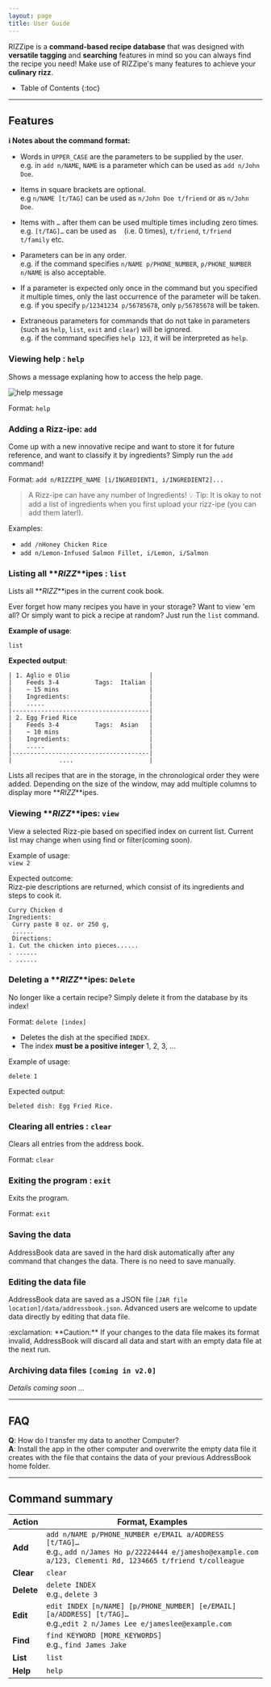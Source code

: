```yaml
---
layout: page
title: User Guide
---
```


RIZZipe is a **command-based recipe database** that was designed with **versatile tagging** and **searching** features in mind so you can always find the recipe you need! Make use of RIZZipe's many features to achieve your **culinary rizz**.

- Table of Contents
  {:toc}

---

## Features

<div markdown="block" class="alert alert-info">

**:information_source: Notes about the command format:**<br>

- Words in `UPPER_CASE` are the parameters to be supplied by the user.<br>
  e.g. in `add n/NAME`, `NAME` is a parameter which can be used as `add n/John Doe`.

- Items in square brackets are optional.<br>
  e.g `n/NAME [t/TAG]` can be used as `n/John Doe t/friend` or as `n/John Doe`.

- Items with `…`​ after them can be used multiple times including zero times.<br>
  e.g. `[t/TAG]…​` can be used as ` ` (i.e. 0 times), `t/friend`, `t/friend t/family` etc.

- Parameters can be in any order.<br>
  e.g. if the command specifies `n/NAME p/PHONE_NUMBER`, `p/PHONE_NUMBER n/NAME` is also acceptable.

- If a parameter is expected only once in the command but you specified it multiple times, only the last occurrence of the parameter will be taken.<br>
  e.g. if you specify `p/12341234 p/56785678`, only `p/56785678` will be taken.

- Extraneous parameters for commands that do not take in parameters (such as `help`, `list`, `exit` and `clear`) will be ignored.<br>
  e.g. if the command specifies `help 123`, it will be interpreted as `help`.

</div>

### Viewing help : `help`

Shows a message explaning how to access the help page.

![help message](images/helpMessage.png)

Format: `help`

### Adding a Rizz-ipe: `add`

Come up with a new innovative recipe and want to store it for future reference,
and want to classify it by ingredients? Simply run the `add` command!

Format: `add n/RIZZIPE_NAME [i/INGREDIENT1, i/INGREDIENT2]...`

> A Rizz-ipe can have any number of Ingredients!
> :bulb: Tip: It is okay to not add a list of ingredients when you first upload
> your rizz-ipe (you can add them later!).

Examples:

- `add /nHoney Chicken Rice`
- `add n/Lemon-Infused Salmon Fillet, i/Lemon, i/Salmon`

### Listing all **_RIZZ_**ipes : `list`

Lists all **_RIZZ_**ipes in the current cook book.

Ever forget how many recipes you have in your storage? Want to view 'em all? Or
simply want to pick a recipe at random? Just run the `list` command.

**Example of usage**:

```shell
list
```

**Expected output**:

```shell
| 1. Aglio e Olio                      |
|    Feeds 3-4          Tags:  Italian |
|    ~ 15 mins                         |
|    Ingredients:                      |
|    .....                             |
|--------------------------------------|
| 2. Egg Fried Rice                    |
|    Feeds 3-4          Tags:  Asian   |
|    ~ 10 mins                         |
|    Ingredients:                      |
|    .....                             |
|--------------------------------------|
|             ....                     |
```

Lists all recipes that are in the storage, in the chronological order they were
added. Depending on the size of the window, may add multiple columns to display
more **_RIZZ_**ipes.

### Viewing **_RIZZ_**ipes: `view`

View a selected Rizz-pie based on specified index on current list. Current list may
change when using find or filter(coming soon).

Example of usage:\
`view 2`

Expected outcome:\
Rizz-pie descriptions are returned, which consist of its ingredients and steps
to cook it.

```
Curry Chicken d
Ingredients:
 Curry paste 8 oz. or 250 g,
 ......
 Directions:
1. Cut the chicken into pieces......
. ......
. ......
```

### Deleting a **_RIZZ_**ipes: `Delete`
No longer like a certain recipe? Simply delete it from the database by its index!

Format: `delete [index]`
- Deletes the dish at the specified `INDEX`.
- The index **must be a positive integer** 1, 2, 3, …​

Example of usage:

`delete 1`

Expected output:
```
Deleted dish: Egg Fried Rice.
```

### Clearing all entries : `clear`

Clears all entries from the address book.

Format: `clear`

### Exiting the program : `exit`

Exits the program.

Format: `exit`

### Saving the data

AddressBook data are saved in the hard disk automatically after any command that changes the data. There is no need to save manually.

### Editing the data file

AddressBook data are saved as a JSON file `[JAR file location]/data/addressbook.json`. Advanced users are welcome to update data directly by editing that data file.

<div markdown="span" class="alert alert-warning">:exclamation: **Caution:**
If your changes to the data file makes its format invalid, AddressBook will discard all data and start with an empty data file at the next run.
</div>

### Archiving data files `[coming in v2.0]`

_Details coming soon ..._

---

## FAQ

**Q**: How do I transfer my data to another Computer?<br>
**A**: Install the app in the other computer and overwrite the empty data file it creates with the file that contains the data of your previous AddressBook home folder.

---

## Command summary

| Action     | Format, Examples                                                                                                                                                      |
| ---------- | --------------------------------------------------------------------------------------------------------------------------------------------------------------------- |
| **Add**    | `add n/NAME p/PHONE_NUMBER e/EMAIL a/ADDRESS [t/TAG]…​` <br> e.g., `add n/James Ho p/22224444 e/jamesho@example.com a/123, Clementi Rd, 1234665 t/friend t/colleague` |
| **Clear**  | `clear`                                                                                                                                                               |
| **Delete** | `delete INDEX`<br> e.g., `delete 3`                                                                                                                                   |
| **Edit**   | `edit INDEX [n/NAME] [p/PHONE_NUMBER] [e/EMAIL] [a/ADDRESS] [t/TAG]…​`<br> e.g.,`edit 2 n/James Lee e/jameslee@example.com`                                           |
| **Find**   | `find KEYWORD [MORE_KEYWORDS]`<br> e.g., `find James Jake`                                                                                                            |
| **List**   | `list`                                                                                                                                                                |
| **Help**   | `help`                                                                                                                                                                |

```

```
